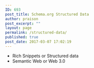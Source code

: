 ```yaml
---
ID: 693
post_title: Schema.org Structured Data
author: praison
post_excerpt: ""
layout: page
permalink: /structured-data/
published: true
post_date: 2017-03-07 17:02:19
---
```

<ul>
 	<li>Rich Snippets or Structured data</li>
 	<li>Semantic Web or Web 3.0</li>
</ul>